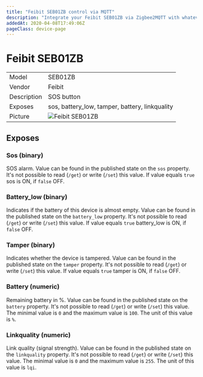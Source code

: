 ```yaml
---
title: "Feibit SEB01ZB control via MQTT"
description: "Integrate your Feibit SEB01ZB via Zigbee2MQTT with whatever smart home infrastructure you are using without the vendors bridge or gateway."
addedAt: 2020-04-08T17:49:06Z
pageClass: device-page
---
```


<!-- !!!! -->
<!-- ATTENTION: This file is auto-generated through docgen! -->
<!-- You can only edit the "Notes"-Section between the two comment lines "Notes BEGIN" and "Notes END". -->
<!-- Do not use h1 or h2 heading within "## Notes"-Section. -->
<!-- !!!! -->

# Feibit SEB01ZB

|     |     |
|-----|-----|
| Model | SEB01ZB  |
| Vendor  | Feibit  |
| Description | SOS button |
| Exposes | sos, battery_low, tamper, battery, linkquality |
| Picture | ![Feibit SEB01ZB](https://www.zigbee2mqtt.io/images/devices/SEB01ZB.jpg) |


<!-- Notes BEGIN: You can edit here. Add "## Notes" headline if not already present. -->


<!-- Notes END: Do not edit below this line -->


## Exposes

### Sos (binary)
SOS alarm.
Value can be found in the published state on the `sos` property.
It's not possible to read (`/get`) or write (`/set`) this value.
If value equals `true` sos is ON, if `false` OFF.

### Battery_low (binary)
Indicates if the battery of this device is almost empty.
Value can be found in the published state on the `battery_low` property.
It's not possible to read (`/get`) or write (`/set`) this value.
If value equals `true` battery_low is ON, if `false` OFF.

### Tamper (binary)
Indicates whether the device is tampered.
Value can be found in the published state on the `tamper` property.
It's not possible to read (`/get`) or write (`/set`) this value.
If value equals `true` tamper is ON, if `false` OFF.

### Battery (numeric)
Remaining battery in %.
Value can be found in the published state on the `battery` property.
It's not possible to read (`/get`) or write (`/set`) this value.
The minimal value is `0` and the maximum value is `100`.
The unit of this value is `%`.

### Linkquality (numeric)
Link quality (signal strength).
Value can be found in the published state on the `linkquality` property.
It's not possible to read (`/get`) or write (`/set`) this value.
The minimal value is `0` and the maximum value is `255`.
The unit of this value is `lqi`.


